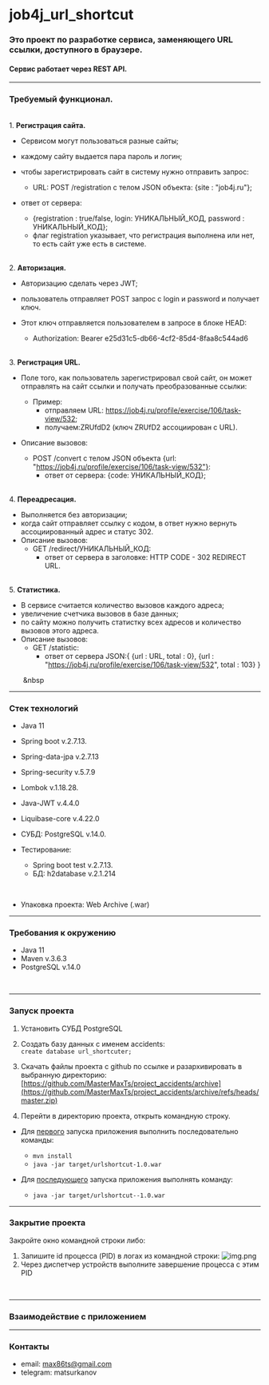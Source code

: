 # job4j_url_shortcut

### Это проект по разработке сервиса, заменяющего URL ссылки, доступного в браузере.
#### Сервис работает через REST API.

___
### Требуемый функционал.

<br>
1. <b>Регистрация сайта.</b>

 - Сервисом могут пользоваться разные сайты;
 - каждому сайту выдается пара пароль и логин;
 - чтобы зарегистрировать сайт в систему нужно отправить запрос:

    - URL: POST /registration  с  телом JSON объекта: {site : "job4j.ru"};

 - ответ от сервера: 
    - {registration : true/false, login: УНИКАЛЬНЫЙ_КОД, password : УНИКАЛЬНЫЙ_КОД};
    - флаг registration указывает, что регистрация выполнена или нет, то есть сайт уже есть в системе.

<br>
2. <b>Авторизация.</b>

 - Авторизацию сделать через JWT;
 - пользователь отправляет POST запрос с login и password и получает ключ.

 - Этот ключ отправляется пользователем в запросе в блоке HEAD:

    - Authorization: Bearer e25d31c5-db66-4cf2-85d4-8faa8c544ad6

<br>    
3. <b>Регистрация URL.</b>

 - Поле того, как пользователь зарегистрировал свой сайт, он может отправлять на сайт ссылки и получать преобразованные ссылки:

   - Пример:
     - отправляем URL: https://job4j.ru/profile/exercise/106/task-view/532;
     - получаем:ZRUfdD2 (ключ ZRUfD2 ассоциирован с URL).

 - Описание вызовов:
   - POST /convert с телом JSON объекта {url: "https://job4j.ru/profile/exercise/106/task-view/532"}:
     - ответ от сервера: {code: УНИКАЛЬНЫЙ_КОД};

<br>
4. <b>Переадресация.</b>

 - Выполняется без авторизации;
 - когда сайт отправляет ссылку с кодом, в ответ нужно вернуть ассоциированный адрес и статус 302.
 - Описание вызовов:
     - GET /redirect/УНИКАЛЬНЫЙ_КОД:
       - ответ от сервера в заголовке: HTTP CODE - 302 REDIRECT URL.

<br>
5. <b>Статистика.</b>

 - В сервисе считается количество вызовов каждого адреса;
 - увеличение счетчика вызовов в базе данных;
 - по сайту можно получить статистку всех адресов и количество вызовов этого адреса.
 - Описание вызовов:
     - GET /statistic:
       - ответ от сервера JSON:{ {url : URL, total : 0},
{url : "https://job4j.ru/profile/exercise/106/task-view/532", total : 103} } 
       
         
  &emsp;&emsp;&nbsp


---
### Стек технологий

- Java 11
- Spring boot v.2.7.13.
- Spring-data-jpa v.2.7.13
- Spring-security v.5.7.9
- Lombok v.1.18.28.
- Java-JWT v.4.4.0
- Liquibase-core v.4.22.0
- СУБД: PostgreSQL v.14.0.


- Тестирование:
  - Spring boot test v.2.7.13.
  - БД: h2database v.2.1.214

<br>

- Упаковка проекта: Web Archive (.war)

---
### Требования к окружению
- Java 11
- Maven v.3.6.3
- PostgreSQL v.14.0

<br>

---
### Запуск проекта
1. Установить СУБД PostgreSQL


2. Создать базу данных с именем accidents:<br>
   ```create database url_shortcuter;```


3. Скачать файлы проекта с github по ссылке и разархивировать в выбранную директорию:<br>
   [https://github.com/MasterMaxTs/project_accidents/archive](https://github.com/MasterMaxTs/project_accidents/archive/refs/heads/master.zip)


4. Перейти в директорию проекта, открыть командную строку.</br>
 - Для <ins>первого</ins> запуска приложения выполнить последовательно команды:
     - ```mvn install```
     - ```java -jar target/urlshortcut-1.0.war```

 - Для <ins>последующего</ins> запуска приложения выполнять команду:
     - ```java -jar target/urlshortcut--1.0.war```
     


---
### Закрытие проекта
Закройте окно командной строки либо:
1. Запишите id процесса (PID) в логах из командной строки:
   ![img.png](img/stop_app_pid.png)
2. Через диспетчер устройств выполните завершение процесса c этим PID


<br>

---
### Взаимодействие с приложением


---
### Контакты
* email: max86ts@gmail.com
* telegram: matsurkanov